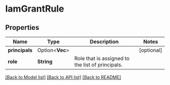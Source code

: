 # IamGrantRule

## Properties

Name | Type | Description | Notes
------------ | ------------- | ------------- | -------------
**principals** | Option<**Vec<String>**> |  | [optional]
**role** | **String** | Role that is assigned to the list of principals. | 

[[Back to Model list]](../README.md#documentation-for-models) [[Back to API list]](../README.md#documentation-for-api-endpoints) [[Back to README]](../README.md)


